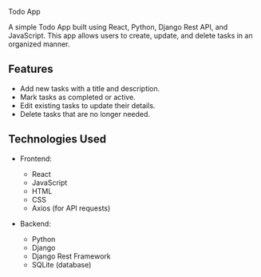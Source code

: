  Todo App



A simple Todo App built using React, Python, Django Rest API, and JavaScript. This app allows users to create, update, and delete tasks in an organized manner.

## Features

- Add new tasks with a title and description.
- Mark tasks as completed or active.
- Edit existing tasks to update their details.
- Delete tasks that are no longer needed.

## Technologies Used

- Frontend:
  - React
  - JavaScript
  - HTML
  - CSS
  - Axios (for API requests)

- Backend:
  - Python
  - Django
  - Django Rest Framework
  - SQLite (database)
